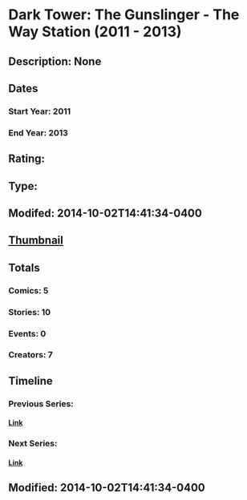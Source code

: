 # Dark Tower: The Gunslinger - The Way Station (2011 - 2013)
## Description: None
## Dates
### Start Year: 2011
### End Year: 2013
## Rating: 
## Type: 
## Modifed: 2014-10-02T14:41:34-0400
## [Thumbnail](http://i.annihil.us/u/prod/marvel/i/mg/6/80/542d9c2705b9c.jpg)
## Totals
### Comics: 5
### Stories: 10
### Events: 0
### Creators: 7
## Timeline
### Previous Series: 
#### [Link]()
### Next Series: 
#### [Link]()
## Modified: 2014-10-02T14:41:34-0400